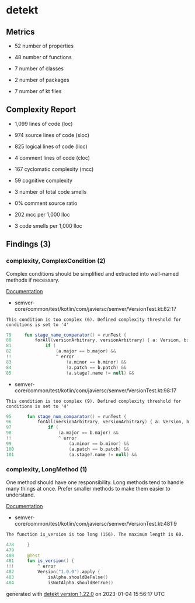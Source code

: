 # detekt

## Metrics

* 52 number of properties

* 48 number of functions

* 7 number of classes

* 2 number of packages

* 7 number of kt files

## Complexity Report

* 1,099 lines of code (loc)

* 974 source lines of code (sloc)

* 825 logical lines of code (lloc)

* 4 comment lines of code (cloc)

* 167 cyclomatic complexity (mcc)

* 59 cognitive complexity

* 3 number of total code smells

* 0% comment source ratio

* 202 mcc per 1,000 lloc

* 3 code smells per 1,000 lloc

## Findings (3)

### complexity, ComplexCondition (2)

Complex conditions should be simplified and extracted into well-named methods if necessary.

[Documentation](https://detekt.dev/docs/rules/complexity#complexcondition)

* semver-core/common/test/kotlin/com/javiersc/semver/VersionTest.kt:82:17
```
This condition is too complex (6). Defined complexity threshold for conditions is set to '4'
```
```kotlin
79     fun stage_name_comparator() = runTest {
80         forAll(versionArbitrary, versionArbitrary) { a: Version, b: Version ->
81             if (
82                 (a.major == b.major) &&
!!                 ^ error
83                     (a.minor == b.minor) &&
84                     (a.patch == b.patch) &&
85                     (a.stage?.name != null) &&

```

* semver-core/common/test/kotlin/com/javiersc/semver/VersionTest.kt:98:17
```
This condition is too complex (9). Defined complexity threshold for conditions is set to '4'
```
```kotlin
95      fun stage_num_comparator() = runTest {
96          forAll(versionArbitrary, versionArbitrary) { a: Version, b: Version ->
97              if (
98                  (a.major == b.major) &&
!!                  ^ error
99                      (a.minor == b.minor) &&
100                     (a.patch == b.patch) &&
101                     (a.stage?.name != null) &&

```

### complexity, LongMethod (1)

One method should have one responsibility. Long methods tend to handle many things at once. Prefer smaller methods to make them easier to understand.

[Documentation](https://detekt.dev/docs/rules/complexity#longmethod)

* semver-core/common/test/kotlin/com/javiersc/semver/VersionTest.kt:481:9
```
The function is_version is too long (156). The maximum length is 60.
```
```kotlin
478     }
479 
480     @Test
481     fun is_version() {
!!!         ^ error
482         Version("1.0.0").apply {
483             isAlpha.shouldBeFalse()
484             isNotAlpha.shouldBeTrue()

```

generated with [detekt version 1.22.0](https://detekt.dev/) on 2023-01-04 15:56:17 UTC
